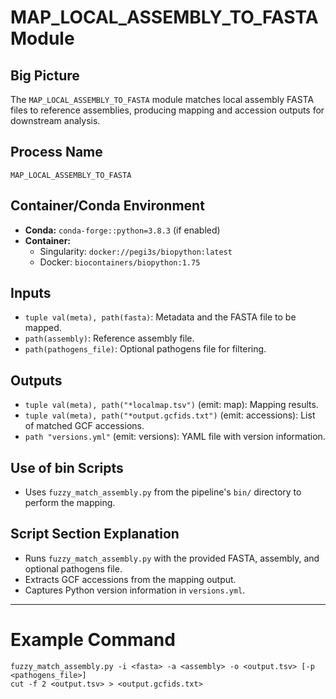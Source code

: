 # MAP_LOCAL_ASSEMBLY_TO_FASTA Module

## Big Picture
The `MAP_LOCAL_ASSEMBLY_TO_FASTA` module matches local assembly FASTA files to reference assemblies, producing mapping and accession outputs for downstream analysis.

## Process Name
`MAP_LOCAL_ASSEMBLY_TO_FASTA`

## Container/Conda Environment
- **Conda:** `conda-forge::python=3.8.3` (if enabled)
- **Container:**
  - Singularity: `docker://pegi3s/biopython:latest`
  - Docker: `biocontainers/biopython:1.75`

## Inputs
- `tuple val(meta), path(fasta)`: Metadata and the FASTA file to be mapped.
- `path(assembly)`: Reference assembly file.
- `path(pathogens_file)`: Optional pathogens file for filtering.

## Outputs
- `tuple val(meta), path("*localmap.tsv")` (emit: map): Mapping results.
- `tuple val(meta), path("*output.gcfids.txt")` (emit: accessions): List of matched GCF accessions.
- `path "versions.yml"` (emit: versions): YAML file with version information.

## Use of bin Scripts
- Uses `fuzzy_match_assembly.py` from the pipeline's `bin/` directory to perform the mapping.

## Script Section Explanation
- Runs `fuzzy_match_assembly.py` with the provided FASTA, assembly, and optional pathogens file.
- Extracts GCF accessions from the mapping output.
- Captures Python version information in `versions.yml`.

---

# Example Command
```
fuzzy_match_assembly.py -i <fasta> -a <assembly> -o <output.tsv> [-p <pathogens_file>]
cut -f 2 <output.tsv> > <output.gcfids.txt>
```
